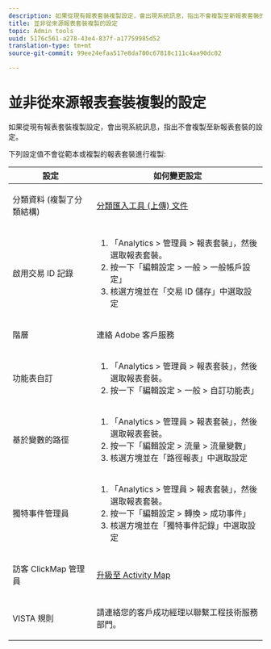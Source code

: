 ```yaml
---
description: 如果從現有報表套裝複製設定，會出現系統訊息，指出不會複製至新報表套裝的設定。
title: 並非從來源報表套裝複製的設定
topic: Admin tools
uuid: 5176c561-a278-43e4-837f-a17759985d52
translation-type: tm+mt
source-git-commit: 99ee24efaa517e8da700c67818c111c4aa90dc02

---
```



# 並非從來源報表套裝複製的設定

如果從現有報表套裝複製設定，會出現系統訊息，指出不會複製至新報表套裝的設定。

下列設定值不會從範本或複製的報表套裝進行複製:

<table id="table_9774249E3D804E7D97F12B88E26F9066"> 
 <thead> 
  <tr> 
   <th colname="col1" class="entry"> 設定 </th> 
   <th colname="col2" class="entry"> 如何變更設定 </th> 
  </tr>
 </thead>
 <tbody> 
  <tr> 
   <td colname="col1"> <p>分類資料 (複製了分類結構) </p> </td> 
   <td colname="col2"> <p><a href="https://marketing.adobe.com/resources/help/en_US/reference/c_working_with_saint.html"> 分類匯入工具 (上傳) 文件</a> </p> </td> 
  </tr> 
  <tr> 
   <td colname="col1"> <p>啟用交易 ID 記錄 </p> </td> 
   <td colname="col2"> 
    <ol id="ol_4F3028A440C94447890498CF2E64C15B"> 
     <li id="li_243C7F7DF3074F7FB9893BEFDA8B0732"> <span class="uicontrol">「Analytics</span> &gt; <span class="uicontrol">管理員</span> &gt; <span class="uicontrol">報表套裝」</span>，然後選取報表套裝。 </li> 
     <li id="li_357D06A1F528473CBA07D4C840BE95D9">按一下<span class="uicontrol">「編輯設定</span> &gt; <span class="uicontrol">一般</span> &gt; <span class="uicontrol">一般帳戶設定」</span> </li> 
     <li id="li_9E0B7A9542864399AFDD5D422F7D6C22">核選方塊並在<span class="uicontrol">「交易 ID 儲存」</span>中選取設定 </li> 
    </ol> </td> 
  </tr> 
  <tr> 
   <td colname="col1"> <p>階層 </p> </td> 
   <td colname="col2"> <p>連絡 Adobe 客戶服務 </p> </td> 
  </tr> 
  <tr> 
   <td colname="col1"> <p>功能表自訂 </p> </td> 
   <td colname="col2"> 
    <ol id="ol_A3277C5843704DEA902DF030099E9227"> 
     <li id="li_8B3A5974466C4D9D9A3D3D0C6A30F414"><span class="uicontrol">「Analytics</span> &gt; <span class="uicontrol">管理員</span> &gt; <span class="uicontrol">報表套裝」</span>，然後選取報表套裝。 </li> 
     <li id="li_1B44AFD4026346698F3CB75E2CBF1959">按一下<span class="uicontrol">「編輯設定</span> &gt; <span class="uicontrol">一般</span> &gt; <span class="uicontrol">自訂功能表」</span> </li> 
    </ol> </td> 
  </tr> 
  <tr> 
   <td colname="col1"> <p>基於變數的路徑 </p> </td> 
   <td colname="col2"> 
    <ol id="ol_903A5FEF5B9847929BBB514A481F6E22"> 
     <li id="li_E352211ABD3245EC8C06313221BA4B36"><span class="uicontrol">「Analytics</span> &gt; <span class="uicontrol">管理員</span> &gt; <span class="uicontrol">報表套裝」</span>，然後選取報表套裝。 </li> 
     <li id="li_B19C4112D57D4D329A0774EBB345473B">按一下<span class="uicontrol">「編輯設定</span> &gt; <span class="uicontrol">流量</span> &gt; <span class="uicontrol">流量變數」</span> </li> 
     <li id="li_B1CED2EC85FE4A8EB7D95076040B35E1">核選方塊並在<span class="uicontrol">「路徑報表」</span>中選取設定 </li> 
    </ol> </td> 
  </tr> 
  <tr> 
   <td colname="col1"> <p>獨特事件管理員 </p> </td> 
   <td colname="col2"> 
    <ol id="ol_4A303E54A155471DA2B91A9504A3EB75"> 
     <li id="li_A09C8947BD2B4F40ABA039DA9BBA629A"><span class="uicontrol">「Analytics</span> &gt; <span class="uicontrol">管理員</span> &gt; <span class="uicontrol">報表套裝」</span>，然後選取報表套裝。 </li> 
     <li id="li_052D8FF2347141F0A50FBCFDC37DB957">按一下<span class="uicontrol">「編輯設定</span> &gt; <span class="uicontrol">轉換</span> &gt; <span class="uicontrol">成功事件」</span> </li> 
     <li id="li_F224713229D74D9BB5BEEE30BF2C7343">核選方塊並在<span class="uicontrol">「獨特事件記錄」</span>中選取設定 </li> 
    </ol> </td> 
  </tr> 
  <tr> 
   <td colname="col1"> <p>訪客 ClickMap 管理員 </p> </td> 
   <td colname="col2"> <p><a href="https://marketing.adobe.com/resources/help/en_US/analytics/activitymap/activitymap-enable.html"> 升級至 Activity Map</a> </p> </td> 
  </tr> 
  <tr> 
   <td colname="col1"> <p>VISTA 規則 </p> </td> 
   <td colname="col2"> <p>請連絡您的客戶成功經理以聯繫工程技術服務部門。 </p> </td> 
  </tr> 
 </tbody> 
</table>


